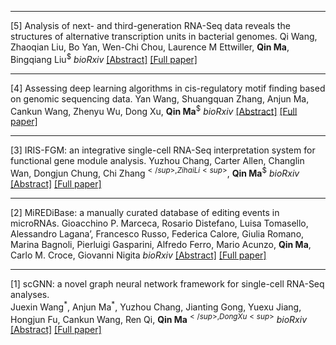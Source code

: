 
---

[5] Analysis of next- and third-generation RNA-Seq data reveals the structures of alternative transcription units in bacterial genomes.
Qi Wang, Zhaoqian Liu, Bo Yan, Wen-Chi Chou, Laurence M Ettwiller, **Qin Ma**, Bingqiang Liu<sup>$</sup>
*bioRxiv*
[[Abstract]](https://www.biorxiv.org/content/10.1101/2021.01.02.425006v1) [[Full paper]](https://www.biorxiv.org/content/10.1101/2021.01.02.425006v1.full.pdf)


---

[4] Assessing deep learning algorithms in cis-regulatory motif finding based on genomic sequencing data.
Yan Wang, Shuangquan Zhang, Anjun Ma, Cankun Wang, Zhenyu Wu, Dong Xu, **Qin Ma**<sup>$</sup>
*bioRxiv*
[[Abstract]](https://www.biorxiv.org/content/10.1101/2020.11.30.403261v1) [[Full paper]](https://www.biorxiv.org/content/10.1101/2020.11.30.403261v1.full.pdf)

--- 

[3] IRIS-FGM: an integrative single-cell RNA-Seq interpretation system for functional gene module analysis.
Yuzhou Chang, Carter Allen, Changlin Wan, Dongjun Chung, Chi Zhang<sup>$</sup>, Zihai Li<sup>$</sup>,  **Qin Ma**<sup>$</sup>
*bioRxiv*
[[Abstract]](https://www.biorxiv.org/content/10.1101/2020.11.04.369108v1) [[Full paper]](https://www.biorxiv.org/content/10.1101/2020.11.04.369108v1.full.pdf)

---
[2] MiREDiBase: a manually curated database of editing events in microRNAs. 
Gioacchino P. Marceca, Rosario Distefano, Luisa Tomasello, Alessandro Lagana’, Francesco Russo, Federica Calore, Giulia Romano, Marina Bagnoli, Pierluigi Gasparini, Alfredo Ferro, Mario Acunzo, **Qin Ma**, Carlo M. Croce, Giovanni Nigita
*bioRxiv*
[[Abstract]](https://www.biorxiv.org/content/10.1101/2020.09.04.283689v1) [[Full paper]](https://www.biorxiv.org/content/10.1101/2020.09.04.283689v1.full.pdf) 

---

[1] scGNN: a novel graph neural network framework for single-cell RNA-Seq analyses.  
Juexin Wang<sup>\*</sup>, Anjun Ma<sup>\*</sup>, Yuzhou Chang, Jianting Gong, Yuexu Jiang, Hongjun Fu, Cankun Wang, Ren Qi, **Qin Ma**<sup>$</sup>, Dong Xu<sup>$</sup>
*bioRxiv*
[[Abstract]](https://www.biorxiv.org/content/10.1101/2020.08.02.233569v1) [[Full paper]](https://www.biorxiv.org/content/10.1101/2020.08.02.233569v1.full.pdf)
